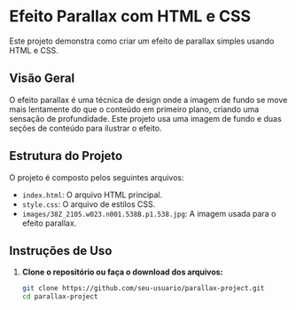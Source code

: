 # Efeito Parallax com HTML e CSS

Este projeto demonstra como criar um efeito de parallax simples usando HTML e CSS.

## Visão Geral

O efeito parallax é uma técnica de design onde a imagem de fundo se move mais lentamente do que o conteúdo em primeiro plano, criando uma sensação de profundidade. Este projeto usa uma imagem de fundo e duas seções de conteúdo para ilustrar o efeito.

## Estrutura do Projeto

O projeto é composto pelos seguintes arquivos:

- `index.html`: O arquivo HTML principal.
- `style.css`: O arquivo de estilos CSS.
- `images/38Z_2105.w023.n001.538B.p1.538.jpg`: A imagem usada para o efeito parallax.

## Instruções de Uso

1. **Clone o repositório ou faça o download dos arquivos:**

   ```sh
   git clone https://github.com/seu-usuario/parallax-project.git
   cd parallax-project

